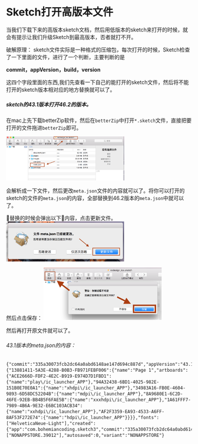 # Sketch打开高版本文件

当我们下载下来的高版本sketch文档，然后用低版本的sketch来打开的时候，就会有提示让我们升级Sketch到最高版本，否者就打不开。

破解原理：
sketch文件实际是一种格式的压缩包，每次打开的时候，Sketch检查了一下里面的文件，进行了一个判断，主要判断的是

<strong>commit，appVersion，build，version</strong>

这四个字段里面的东西,我们先查看一下自己的能打开的sketch文件，然后将不能打开的sketch版本相对应的地方替换就可以了。

##### sketch的43.1版本打开46.2的版本。

在mac上先下载betterZip软件，然后在```betterZip```中打开```*.sketch```文件，直接把要打开的文件拖进```betterZip```即可。

<img src='./img/1.png' width='320' />

会解析成一下文件，然后更改```meta.json```文件的内容就可以了。将你可以打开的sketch的文件的```meta.json```的内容，全部替换到46.2版本的```meta.json```中就可以了。

替换的时候会弹出以下内容，点击更新文件。
<img src='./img/2.png' width='320'/>

然后点击保存：
<img src='./img/3.png' width='320'/>

然后再打开原文件就可以了。

###### 43.1版本的meta.json的内容：
```
{"commit":"335a30073fcb2dc64a0abd6148ae147d694c887d","appVersion":"43.1","build":39012,"app":"com.bohemiancoding.sketch3","pagesAndArtboards":{"13881411-5A3E-4288-B0B3-FB971FEBF006":{"name":"Page 1","artboards":{"ACE2666D-FDF2-4E2C-B919-E974D7D1FBD1":{"name":"play\/ic_launcher_APP"},"94A32438-6BD1-4025-982E-151B0E70E0A1":{"name":"xhdpi\/ic_launcher_APP"},"34983A16-FB0E-4604-9893-6D58DC52204B":{"name":"mdpi\/ic_launcher_APP"},"8A9680E1-6C2D-46FE-92EB-BB4B5F6FAE5B":{"name":"xxxhdpi\/ic_launcher_APP"},"1A61FFF7-7989-4B6A-9E32-E6BC103ACB34":{"name":"xxhdpi\/ic_launcher_APP"},"AF2F3359-EA93-4533-A6FF-8AF53F272E74":{"name":"hdpi\/ic_launcher_APP"}}}},"fonts":["HelveticaNeue-Light"],"created":{"app":"com.bohemiancoding.sketch3","commit":"335a30073fcb2dc64a0abd6148ae147d694c887d","build":39012,"appVersion":"43.1","variant":"NONAPPSTORE","version":88},"version":88,"saveHistory":["NONAPPSTORE.39012"],"autosaved":0,"variant":"NONAPPSTORE"}
```
